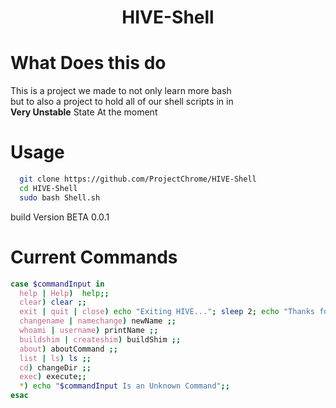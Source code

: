 <h1 align="center">HIVE-Shell</h1>

# What Does this do
  This is a project we made to not only learn more bash<br>
  but to also a project to hold all of our shell scripts in in<br>
**Very Unstable** State At the moment

# Usage

```bash
  git clone https://github.com/ProjectChrome/HIVE-Shell
  cd HIVE-Shell
  sudo bash Shell.sh
```

build Version BETA 0.0.1

# Current Commands
```bash
case $commandInput in
  help | Help)  help;;
  clear) clear ;;
  exit | quit | close) echo "Exiting HIVE..."; sleep 2; echo "Thanks for using HIVE"; echo "Made By Wave Demure"; exit ;;
  changename | namechange) newName ;;
  whoami | username) printName ;;
  buildshim | createshim) buildShim ;;
  about) aboutCommand ;;
  list | ls) ls ;;
  cd) changeDir ;;
  exec) execute;;
  *) echo "$commandInput Is an Unknown Command";;
esac
```
